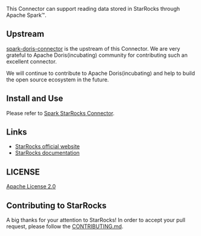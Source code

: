 This Connector can support reading data stored in StarRocks through Apache Spark™.

## Upstream

[spark-doris-connector](https://github.com/apache/incubator-doris/tree/master/extension/spark-doris-connector) is the upstream of this Connector. We are very grateful to Apache Doris(incubating) community for contributing such an excellent connector.

We will continue to contribute to Apache Doris(incubating) and help to build the open source ecosystem in the future. 

## Install and Use

Please refer to [Spark StarRocks Connector](docs/spark-starrocks-connector.md).

## Links

* [StarRocks official website](https://www.starrocks.com)
* [StarRocks documentation](https://docs.starrocks.com)

## LICENSE

[Apache License 2.0](LICENSE.txt)

## Contributing to StarRocks

A big thanks for your attention to StarRocks! 
In order to accept your pull request, please follow the [CONTRIBUTING.md](CONTRIBUTING.md).
